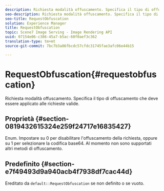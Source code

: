 ```yaml
---
description: Richiesta modalità offuscamento. Specifica il tipo di offuscamento che deve essere applicato alle richieste valide.
seo-description: Richiesta modalità offuscamento. Specifica il tipo di offuscamento che deve essere applicato alle richieste valide.
seo-title: RequestObfuscation
solution: Experience Manager
title: RequestObfuscation
topic: Scene7 Image Serving - Image Rendering API
uuid: 07154e06-c386-45a7-b5ac-60f0aef3c362
translation-type: tm+mt
source-git-commit: 7bc7b3a86fbcdc57cfdc31745fae3afc06e44b15

---
```



# RequestObfuscation{#requestobfuscation}

Richiesta modalità offuscamento. Specifica il tipo di offuscamento che deve essere applicato alle richieste valide.

## Proprietà {#section-0819432615324e259f24717e16835427}

Enum. Impostare su 0 per disabilitare l&#39;offuscamento della richiesta, oppure su 1 per selezionare la codifica base64. Al momento non sono supportati altri metodi di offuscamento.

## Predefinito {#section-e7f49493d9a940acb4f7938df7cac44d}

Ereditato da `default::RequestObfuscation` se non definito o se vuoto.
